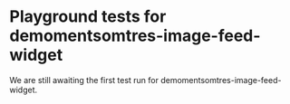 # Playground tests for demomentsomtres-image-feed-widget
We are still awaiting the first test run for demomentsomtres-image-feed-widget.

